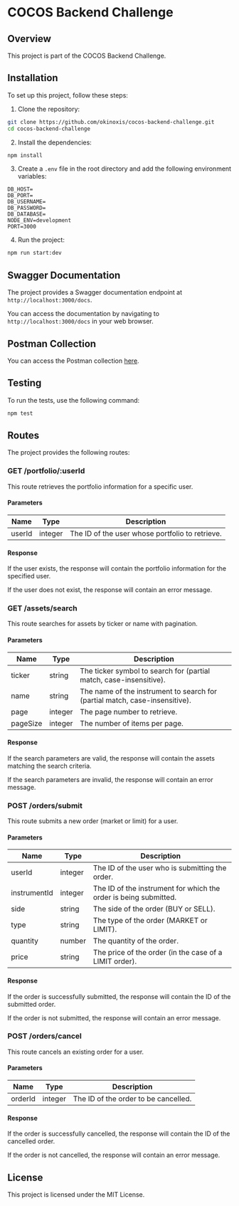 # COCOS Backend Challenge

## Overview

This project is part of the COCOS Backend Challenge.

## Installation

To set up this project, follow these steps:

1. Clone the repository:

```bash
git clone https://github.com/okinoxis/cocos-backend-challenge.git
cd cocos-backend-challenge
```

2. Install the dependencies:

```bash
npm install
```

3. Create a `.env` file in the root directory and add the following environment variables:

```
DB_HOST=
DB_PORT=
DB_USERNAME=
DB_PASSWORD=
DB_DATABASE=
NODE_ENV=development
PORT=3000
```

4. Run the project:

```bash
npm run start:dev
```

## Swagger Documentation

The project provides a Swagger documentation endpoint at `http://localhost:3000/docs`.

You can access the documentation by navigating to `http://localhost:3000/docs` in your web browser.

## Postman Collection

You can access the Postman collection [here](https://www.postman.com/aviation-astronaut-67328697/workspace/okinoxis/collection/27303646-4e48e9f0-b071-471d-bfec-3ee6ad7ebc08).

## Testing

To run the tests, use the following command:

```bash
npm test
```

## Routes

The project provides the following routes:

### GET /portfolio/:userId

This route retrieves the portfolio information for a specific user.

#### Parameters

| Name   | Type    | Description                                     |
| ------ | ------- | ----------------------------------------------- |
| userId | integer | The ID of the user whose portfolio to retrieve. |

#### Response

If the user exists, the response will contain the portfolio information for the specified user.

If the user does not exist, the response will contain an error message.

### GET /assets/search

This route searches for assets by ticker or name with pagination.

#### Parameters

| Name     | Type    | Description                                                                 |
| -------- | ------- | --------------------------------------------------------------------------- |
| ticker   | string  | The ticker symbol to search for (partial match, case-insensitive).          |
| name     | string  | The name of the instrument to search for (partial match, case-insensitive). |
| page     | integer | The page number to retrieve.                                                |
| pageSize | integer | The number of items per page.                                               |

#### Response

If the search parameters are valid, the response will contain the assets matching the search criteria.

If the search parameters are invalid, the response will contain an error message.

### POST /orders/submit

This route submits a new order (market or limit) for a user.

#### Parameters

| Name         | Type    | Description                                                      |
| ------------ | ------- | ---------------------------------------------------------------- |
| userId       | integer | The ID of the user who is submitting the order.                  |
| instrumentId | integer | The ID of the instrument for which the order is being submitted. |
| side         | string  | The side of the order (BUY or SELL).                             |
| type         | string  | The type of the order (MARKET or LIMIT).                         |
| quantity     | number  | The quantity of the order.                                       |
| price        | string  | The price of the order (in the case of a LIMIT order).           |

#### Response

If the order is successfully submitted, the response will contain the ID of the submitted order.

If the order is not submitted, the response will contain an error message.

### POST /orders/cancel

This route cancels an existing order for a user.

#### Parameters

| Name    | Type    | Description                          |
| ------- | ------- | ------------------------------------ |
| orderId | integer | The ID of the order to be cancelled. |

#### Response

If the order is successfully cancelled, the response will contain the ID of the cancelled order.

If the order is not cancelled, the response will contain an error message.

## License

This project is licensed under the MIT License.
